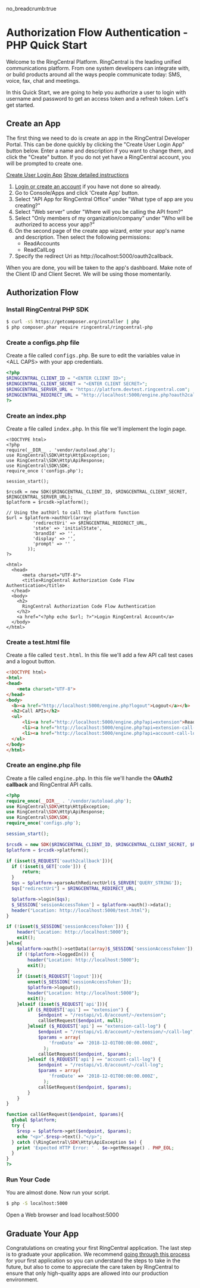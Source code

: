 no_breadcrumb:true

# Authorization Flow Authentication - PHP Quick Start

Welcome to the RingCentral Platform. RingCentral is the leading unified communications platform. From one system developers can integrate with, or build products around all the ways people communicate today: SMS, voice, fax, chat and meetings.

In this Quick Start, we are going to help you authorize a user to login with username and password to get an access token and a refresh token. Let's get started.

## Create an App

The first thing we need to do is create an app in the RingCentral Developer Portal. This can be done quickly by clicking the "Create User Login App" button below. Enter a name and description if you want to change them, and click the "Create" button. If you do not yet have a RingCentral account, you will be prompted to create one.

<a target="_new" href="https://developer.ringcentral.com/new-app?name=Authorization+Flow+Quick+Start+App&desc=A+simple+app+to+demo+authorizing+user+on+RingCentral&public=false&type=ServerWeb&carriers=7710,7310,3420&permissions=ReadAccounts,ReadCallLog&redirectUri=http://localhost:5000/oauth2callback&utm_source=devguide&utm_medium=button&utm_campaign=quickstart" class="btn btn-primary">Create User Login App</a>
<a class="btn-link btn-collapse" data-toggle="collapse" href="#create-app-instructions" role="button" aria-expanded="false" aria-controls="create-app-instructions">Show detailed instructions</a>

<div class="collapse" id="create-app-instructions">
<ol>
<li><a href="https://developer.ringcentral.com/login.html#/">Login or create an account</a> if you have not done so already.</li>
<li>Go to Console/Apps and click 'Create App' button.</li>
<li>Select "API App for RingCentral Office" under "What type of app are you creating?"</li>
<li>Select "Web server" under "Where will you be calling the API from?"
<li>Select "Only members of my organization/company" under "Who will be authorized to access your app?"
<li>On the second page of the create app wizard, enter your app's name and description. Then select the following permissions:
  <ul>
    <li>ReadAccounts</li>
    <li>ReadCallLog</li>
  </ul>
  </li>
<li>Specify the redirect Uri as http://localhost:5000/oauth2callback.</li>
</ol>
</div>

When you are done, you will be taken to the app's dashboard. Make note of the Client ID and Client Secret. We will be using those momentarily.

## Authorization Flow

### Install RingCentral PHP SDK

``` bash
$ curl -sS https://getcomposer.org/installer | php
$ php composer.phar require ringcentral/ringcentral-php
```
### Create a configs.php file

Create a file called <tt>configs.php</tt>. Be sure to edit the variables value in &lt;ALL CAPS> with your app credentials.

``` PHP
<?php
$RINGCENTRAL_CLIENT_ID = "<ENTER CLIENT ID>";
$RINGCENTRAL_CLIENT_SECRET = "<ENTER CLIENT SECRET>";
$RINGCENTRAL_SERVER_URL = "https://platform.devtest.ringcentral.com";
$RINGCENTRAL_REDIRECT_URL = "http://localhost:5000/engine.php?oauth2callback";
?>
```

### Create an index.php

Create a file called <tt>index.php</tt>. In this file we'll implement the login page.

``` HTML+PHP
<!DOCTYPE html>
<?php
require(__DIR__ . 'vendor/autoload.php');
use RingCentral\SDK\Http\HttpException;
use RingCentral\SDK\Http\ApiResponse;
use RingCentral\SDK\SDK;
require_once ('configs.php');

session_start();

$rcsdk = new SDK($RINGCENTRAL_CLIENT_ID, $RINGCENTRAL_CLIENT_SECRET, $RINGCENTRAL_SERVER_URL);
$platform = $rcsdk->platform();

// Using the authUrl to call the platform function
$url = $platform->authUrl(array(
          'redirectUri' => $RINGCENTRAL_REDIRECT_URL,
          'state' => 'initialState',
          'brandId' => '',
          'display' => '',
          'prompt' => ''
        ));
?>

<html>
  <head>
      <meta charset="UTF-8">
      <title>RingCentral Authorization Code Flow Authentication</title>
  </head>
  <body>
    <h2>
      RingCentral Authorization Code Flow Authentication
    </h2>
    <a href="<?php echo $url; ?>">Login RingCentral Account</a>
  </body>
</html>
```

### Create a test.html file
Create a file called <tt>test.html</tt>. In this file we'll add a few API call test cases and a logout button.

``` html
<!DOCTYPE html>
<html>
<head>
    <meta charset="UTF-8">
</head>
<body>
  <b><a href="http://localhost:5000/engine.php?logout">Logout</a></b>
  <h2>Call APIs</h2>
  <ul>
      <li><a href="http://localhost:5000/engine.php?api=extension">Read Extension Info</a></li>
      <li><a href="http://localhost:5000/engine.php?api=extension-call-log">Read Extension Call Log</a></li>
      <li><a href="http://localhost:5000/engine.php?api=account-call-log">Read Account Call Log</a></li>
  </ul>
</body>
</html>
```

### Create an __engine.php__ file

Create a file called <tt>engine.php</tt>. In this file we'll handle the <b>OAuth2 callback</b> and RingCentral API calls.

``` php
<?php
require_once(__DIR__ . '/vendor/autoload.php');
use RingCentral\SDK\Http\HttpException;
use RingCentral\SDK\Http\ApiResponse;
use RingCentral\SDK\SDK;
require_once('configs.php');

session_start();

$rcsdk = new SDK($RINGCENTRAL_CLIENT_ID, $RINGCENTRAL_CLIENT_SECRET, $RINGCENTRAL_SERVER_URL);
$platform = $rcsdk->platform();

if (isset($_REQUEST['oauth2callback'])){
  if (!isset($_GET['code'])) {
      return;
  }
  $qs = $platform->parseAuthRedirectUrl($_SERVER['QUERY_STRING']);
  $qs["redirectUri"] = $RINGCENTRAL_REDIRECT_URL;

  $platform->login($qs);
  $_SESSION['sessionAccessToken'] = $platform->auth()->data();
  header("Location: http://localhost:5000/test.html");
}

if (!isset($_SESSION['sessionAccessToken'])) {
    header("Location: http://localhost:5000");
    exit();
}else{
    $platform->auth()->setData((array)$_SESSION['sessionAccessToken']);
    if (!$platform->loggedIn()) {
        header("Location: http://localhost:5000");
        exit();
    }
    if (isset($_REQUEST['logout'])){
        unset($_SESSION['sessionAccessToken']);
        $platform->logout();
        header("Location: http://localhost:5000");
        exit();
    }elseif (isset($_REQUEST['api'])){
        if ($_REQUEST['api'] == "extension") {
            $endpoint = "/restapi/v1.0/account/~/extension";
            callGetRequest($endpoint, null);
        }elseif ($_REQUEST['api'] == "extension-call-log") {
            $endpoint = "/restapi/v1.0/account/~/extension/~/call-log";
            $params = array(
                'fromDate' => '2018-12-01T00:00:00.000Z',
              );
            callGetRequest($endpoint, $params);
        }elseif ($_REQUEST['api'] == "account-call-log") {
            $endpoint = "/restapi/v1.0/account/~/call-log";
            $params = array(
                'fromDate' => '2018-12-01T00:00:00.000Z',
              );
            callGetRequest($endpoint, $params);
        }
    }
}

function callGetRequest($endpoint, $params){
  global $platform;
  try {
    $resp = $platform->get($endpoint, $params);
    echo "<p>".$resp->text()."</p>";
  } catch (\RingCentral\SDK\Http\ApiException $e) {
    print 'Expected HTTP Error: ' . $e->getMessage() . PHP_EOL;
  }
}
?>
```

### Run Your Code

You are almost done. Now run your script.

```bash
$ php -S localhost:5000
```

Open a Web browser and load localhost:5000

## Graduate Your App

Congratulations on creating your first RingCentral application. The last step is to graduate your application. We recommend [going through this process](../../../../basics/production) for your first application so you can understand the steps to take in the future, but also to come to appreciate the care taken by RingCentral to ensure that only high-quality apps are allowed into our production environment.
